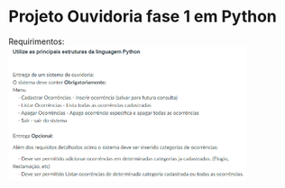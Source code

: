 # Projeto Ouvidoria fase 1 em Python

Requirimentos:
<img src="imagens/Ouvidoriav1-python.png" align="center" width="422">